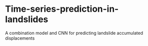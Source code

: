 # Time-series-prediction-in-landslides
A combination model and CNN for predicting landslide accumulated displacements
